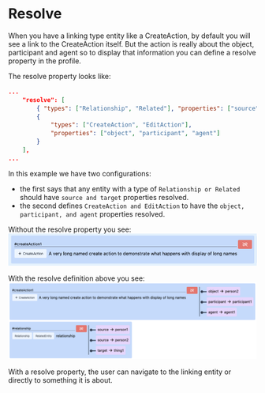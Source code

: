 # Resolve

When you have a linking type entity like a CreateAction, by default you will see a link to the
CreateAction itself. But the action is really about the object, participant and agent so to display
that information you can define a resolve property in the profile.

The resolve property looks like:

```JSON
...
    "resolve": [
        { "types": ["Relationship", "Related"], "properties": ["source", "target"] },
        {
            "types": ["CreateAction", "EditAction"],
            "properties": ["object", "participant", "agent"]
        }
    ],
...
```

In this example we have two configurations:

-   the first says that any entity with a type of `Relationship or Related` should have
    `source and target` properties resolved.
-   the second defines `CreateAction and EditAction` to have the `object, participant, and agent`
    properties resolved.

Without the resolve property you see:
![create action displayed with resolve](./images/without-resolve-definition.png)

With the resolve definition above you see:
![create action and relationsgip with resolve](./images/with-resolve-definition.png)

With a resolve property, the user can navigate to the linking entity or directly to something it is
about.
